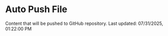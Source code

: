 # Auto Push File

Content that will be pushed to GitHub repository.
Last updated: 07/31/2025, 01:22:00 PM